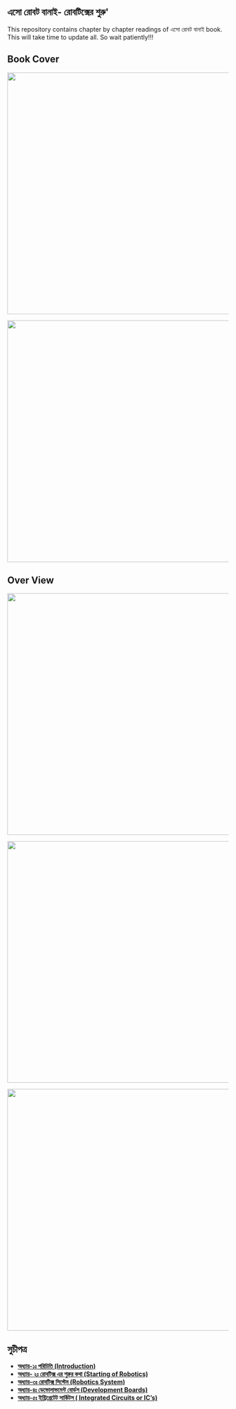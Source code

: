 ## এসো রোবট বানাই- রোবটিক্সের শুরু'
This repository contains chapter by chapter readings of এসো রোবট বানাই book. This will take time to update all. So wait patiently!!!


## Book Cover

<p align="center">
  <img width="5000" height="550" src="https://github.com/NeloyNSU/Esho-Robot-Banai/blob/master/Images/ESO-ROBOT-BANAI-m-Cover-08_Page_01.jpg">
</p>

<p align="center">
  <img width="5000" height="550" src="https://github.com/NeloyNSU/Esho-Robot-Banai/blob/master/Images/ESO-ROBOT-BANAI-m-Cover-08_Page_10.jpg">
</p>

## Over View
<p align="center">
  <img width="3000" height="550" src="https://github.com/NeloyNSU/Esho-Robot-Banai/blob/master/Images/ESO-ROBOT-BANAI-m-Cover-08_Page_03.jpg">
</p>

<p align="center">
  <img width="3000" height="550" src="https://github.com/NeloyNSU/Esho-Robot-Banai/blob/master/Images/ESO-ROBOT-BANAI-m-Cover-08_Page_04.jpg">
</p>

<p align="center">
  <img width="3000" height="550" src="https://github.com/NeloyNSU/Esho-Robot-Banai/blob/master/Images/ESO-ROBOT-BANAI-m-Cover-08_Page_07.jpg">
</p>

## সুচীপত্র 

- **[অধ্যায়-১ঃ পরিচিতি (Introduction)](https://github.com/NeloyNSU/Esho-Robot-Banai/blob/master/Chapter%201/Ch_1.md)**
- **[অধ্যায়- ২ঃ রোবটিক্স এর শুরুর কথা (Starting of Robotics)](https://github.com/NeloyNSU/Esho-Robot-Banai/blob/master/Chapter%202/Ch_2.md)**
- **[অধ্যায়-৩ঃ রোবটিক্স সিস্টেম (Robotics System)](https://github.com/NeloyNSU/Esho-Robot-Banai/blob/master/Chapter%203/Ch_3.md)**
- **[অধ্যায়-৪ঃ ডেভোলাভমেন্ট বোর্ডস (Development Boards)](https://github.com/NeloyNSU/Esho-Robot-Banai/blob/master/Chapter%204/Ch_4.md)**
- **[অধ্যায়-৫ঃ ইন্ট্রিগ্রেটেট সার্কিটস ( Integrated Circuits or IC’s)](https://github.com/NeloyNSU/Esho-Robot-Banai/blob/master/Chapter%205/Ch_5.md)**
